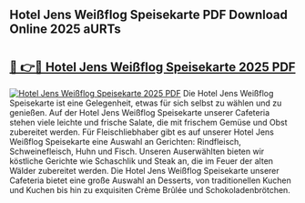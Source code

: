 ## Hotel Jens Weißflog Speisekarte PDF Download Online 2025 aURTs

# <h2><a href="http://gcaoafc.nevu.top/?p=Hotel+Jens+Wei%c3%9fflog+Speisekarte">🔗 👉🔴 Hotel Jens Weißflog Speisekarte 2025 PDF</a></h2>

[![Hotel Jens Weißflog Speisekarte 2025 PDF](https://i.imgur.com/dBaPXMq.png)](http://gcaoafc.nevu.top/?p=Hotel+Jens+Wei%c3%9fflog+Speisekarte)
Die Hotel Jens Weißflog Speisekarte ist eine Gelegenheit, etwas für sich selbst zu wählen und zu genießen. Auf der Hotel Jens Weißflog Speisekarte unserer Cafeteria stehen viele leichte und frische Salate, die mit frischem Gemüse und Obst zubereitet werden. Für Fleischliebhaber gibt es auf unserer Hotel Jens Weißflog Speisekarte eine Auswahl an Gerichten: Rindfleisch, Schweinefleisch, Huhn und Fisch. Unseren Auserwählten bieten wir köstliche Gerichte wie Schaschlik und Steak an, die im Feuer der alten Wälder zubereitet werden. Die Hotel Jens Weißflog Speisekarte unserer Cafeteria bietet eine große Auswahl an Desserts, von traditionellen Kuchen und Kuchen bis hin zu exquisiten Crème Brûlée und Schokoladenbrötchen.
